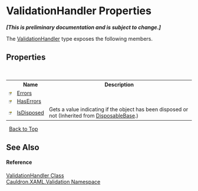 # ValidationHandler Properties
 _**\[This is preliminary documentation and is subject to change.\]**_

The <a href="T_Cauldron_XAML_Validation_ValidationHandler">ValidationHandler</a> type exposes the following members.


## Properties
&nbsp;<table><tr><th></th><th>Name</th><th>Description</th></tr><tr><td>![Public property](media/pubproperty.gif "Public property")</td><td><a href="P_Cauldron_XAML_Validation_ValidationHandler_Errors">Errors</a></td><td /></tr><tr><td>![Public property](media/pubproperty.gif "Public property")</td><td><a href="P_Cauldron_XAML_Validation_ValidationHandler_HasErrors">HasErrors</a></td><td /></tr><tr><td>![Public property](media/pubproperty.gif "Public property")</td><td><a href="P_Cauldron_Core_DisposableBase_IsDisposed">IsDisposed</a></td><td>
Gets a value indicating if the object has been disposed or not
 (Inherited from <a href="T_Cauldron_Core_DisposableBase">DisposableBase</a>.)</td></tr></table>&nbsp;
<a href="#validationhandler-properties">Back to Top</a>

## See Also


#### Reference
<a href="T_Cauldron_XAML_Validation_ValidationHandler">ValidationHandler Class</a><br /><a href="N_Cauldron_XAML_Validation">Cauldron.XAML.Validation Namespace</a><br />